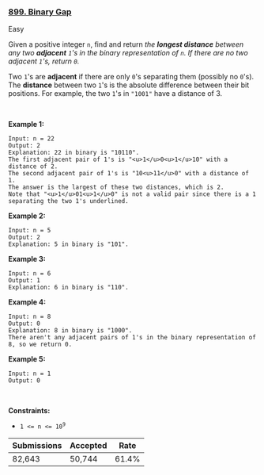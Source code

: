 ### [899. Binary Gap](https://leetcode.com/problems/binary-gap/)

Easy

Given a positive integer `` n ``, find and return _the __longest distance__ between any two __adjacent__ _`` 1 ``_'s in the binary representation of _`` n ``_. If there are no two adjacent _`` 1 ``_'s, return _`` 0 ``_._

Two `` 1 ``'s are __adjacent__ if there are only `` 0 ``'s separating them (possibly no `` 0 ``'s). The __distance__ between two `` 1 ``'s is the absolute difference between their bit positions. For example, the two `` 1 ``'s in `` "1001" `` have a distance of 3.

 

__Example 1:__

```
Input: n = 22
Output: 2
Explanation: 22 in binary is "10110".
The first adjacent pair of 1's is "<u>1</u>0<u>1</u>10" with a distance of 2.
The second adjacent pair of 1's is "10<u>11</u>0" with a distance of 1.
The answer is the largest of these two distances, which is 2.
Note that "<u>1</u>01<u>1</u>0" is not a valid pair since there is a 1 separating the two 1's underlined.
```

__Example 2:__

```
Input: n = 5
Output: 2
Explanation: 5 in binary is "101".
```

__Example 3:__

```
Input: n = 6
Output: 1
Explanation: 6 in binary is "110".
```

__Example 4:__

```
Input: n = 8
Output: 0
Explanation: 8 in binary is "1000".
There aren't any adjacent pairs of 1's in the binary representation of 8, so we return 0.
```

__Example 5:__

```
Input: n = 1
Output: 0
```

 

__Constraints:__

*   <code>1 <= n <= 10<sup>9</sup></code>

| Submissions    | Accepted     | Rate   |
| -------------- | ------------ | ------ |
| 82,643 | 50,744 | 61.4% |